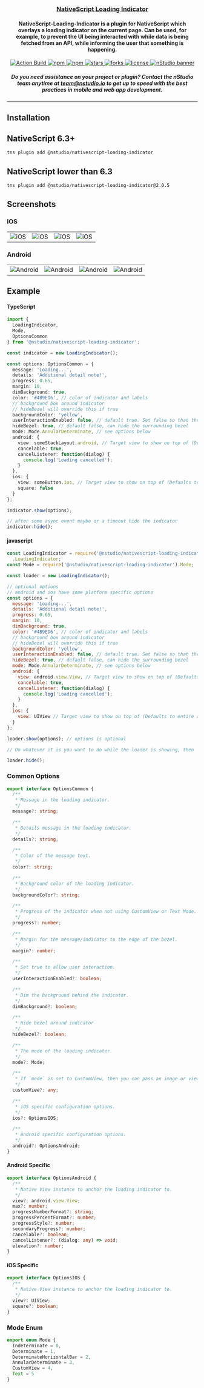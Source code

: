 <a align="center" href="https://www.npmjs.com/package/@nstudio/nativescript-loading-indicator">
    <h3 align="center">NativeScript Loading Indicator</h3>
</a>
<h4 align="center">
NativeScript-Loading-Indicator is a plugin for NativeScript which overlays a loading indicator on the current page. Can be used, for example, to prevent the UI being interacted with while data is being fetched from an API, while informing the user that something is happening.
</h4>

<p align="center">
 <a href="https://www.npmjs.com/package/@nstudio/nativescript-loading-indicator">
        <img src="https://github.com/nstudio/nativescript-loading-indicator/workflows/Build%20CI/badge.svg" alt="Action Build">
    </a>
    <a href="https://www.npmjs.com/package/@nstudio/nativescript-loading-indicator">
        <img src="https://img.shields.io/npm/v/@nstudio/nativescript-loading-indicator.svg" alt="npm">
    </a>
    <a href="https://www.npmjs.com/package/@nstudio/nativescript-loading-indicator">
        <img src="https://img.shields.io/npm/dt/@nstudio/nativescript-loading-indicator.svg?label=npm%20downloads" alt="npm">
    </a>
    <a href="https://github.com/nstudio/nativescript-loading-indicator/stargazers">
        <img src="https://img.shields.io/github/stars/nstudio/nativescript-loading-indicator.svg" alt="stars">
    </a>
     <a href="https://github.com/nstudio/nativescript-loading-indicator/network">
        <img src="https://img.shields.io/github/forks/nstudio/nativescript-loading-indicator.svg" alt="forks">
    </a>
    <a href="https://github.com/nstudio/nativescript-loading-indicator/blob/master/LICENSE">
        <img src="https://img.shields.io/github/license/nstudio/nativescript-loading-indicator.svg" alt="license">
    </a>
    <a href="http://nstudio.io">
      <img src="https://github.com/nstudio/media/blob/master/images/nstudio-banner.png?raw=true" alt="nStudio banner">
    </a>
    <h5 align="center">Do you need assistance on your project or plugin? Contact the nStudio team anytime at <a href="mailto:team@nstudio.io">team@nstudio.io</a> to get up to speed with the best practices in mobile and web app development.
    </h5>

</p>

---

## Installation

## NativeScript 6.3+
```bash
tns plugin add @nstudio/nativescript-loading-indicator
```

## NativeScript lower than 6.3
```bash
tns plugin add @nstudio/nativescript-loading-indicator@2.0.5
```

## Screenshots

### iOS

<p align="center">

|                                                                       |                                                                       |                                                                       |                                                                       |
| --------------------------------------------------------------------- | --------------------------------------------------------------------- | --------------------------------------------------------------------- | --------------------------------------------------------------------- |
| <img src="./screenshots/ios/1.png" style="max-width:200px" alt="iOS"> | <img src="./screenshots/ios/2.png" style="max-width:200px" alt="iOS"> | <img src="./screenshots/ios/3.png" style="max-width:200px" alt="iOS"> | <img src="./screenshots/ios/4.png" style="max-width:200px" alt="iOS"> |

  <!-- <img src="./screenshots/ios/1.png" style="max-width:200px" alt="iOS Example 1">
  <img src="./screenshots/ios/2.png" style="max-width:200px" alt="iOS Example 2">
  <img src="./screenshots/ios/3.png" style="max-width:200px" alt="iOS Example 3">
  <img src="./screenshots/ios/4.png" style="max-width:200px" alt="iOS Example 4"> -->

</p>

### Android

<p align="center">

|                                                                               |                                                                               |                                                                               |                                                                               |
| ----------------------------------------------------------------------------- | ----------------------------------------------------------------------------- | ----------------------------------------------------------------------------- | ----------------------------------------------------------------------------- |
| <img src="./screenshots/android/1.png" style="max-width:200px" alt="Android"> | <img src="./screenshots/android/2.png" style="max-width:200px" alt="Android"> | <img src="./screenshots/android/3.png" style="max-width:200px" alt="Android"> | <img src="./screenshots/android/4.png" style="max-width:200px" alt="Android"> |

</p>

## Example

#### TypeScript

```typescript
import {
  LoadingIndicator,
  Mode,
  OptionsCommon
} from '@nstudio/nativescript-loading-indicator';

const indicator = new LoadingIndicator();

const options: OptionsCommon = {
  message: 'Loading...',
  details: 'Additional detail note!',
  progress: 0.65,
  margin: 10,
  dimBackground: true,
  color: '#4B9ED6', // color of indicator and labels
  // background box around indicator
  // hideBezel will override this if true
  backgroundColor: 'yellow',
  userInteractionEnabled: false, // default true. Set false so that the touches will fall through it.
  hideBezel: true, // default false, can hide the surrounding bezel
  mode: Mode.AnnularDeterminate, // see options below
  android: {
    view: someStackLayout.android, // Target view to show on top of (Defaults to entire window)
    cancelable: true,
    cancelListener: function(dialog) {
      console.log('Loading cancelled');
    }
  },
  ios: {
    view: someButton.ios, // Target view to show on top of (Defaults to entire window)
    square: false
  }
};

indicator.show(options);

// after some async event maybe or a timeout hide the indicator
indicator.hide();
```

#### javascript

```js
const LoadingIndicator = require('@nstudio/nativescript-loading-indicator')
  .LoadingIndicator;
const Mode = require('@nstudio/nativescript-loading-indicator').Mode;

const loader = new LoadingIndicator();

// optional options
// android and ios have some platform specific options
const options = {
  message: 'Loading...',
  details: 'Additional detail note!',
  progress: 0.65,
  margin: 10,
  dimBackground: true,
  color: '#4B9ED6', // color of indicator and labels
  // background box around indicator
  // hideBezel will override this if true
  backgroundColor: 'yellow',
  userInteractionEnabled: false, // default true. Set false so that the touches will fall through it.
  hideBezel: true, // default false, can hide the surrounding bezel
  mode: Mode.AnnularDeterminate, // see options below
  android: {
    view: android.view.View, // Target view to show on top of (Defaults to entire window)
    cancelable: true,
    cancelListener: function(dialog) {
      console.log('Loading cancelled');
    }
  },
  ios: {
    view: UIView // Target view to show on top of (Defaults to entire window)
  }
};

loader.show(options); // options is optional

// Do whatever it is you want to do while the loader is showing, then

loader.hide();
```

### Common Options

```typescript
export interface OptionsCommon {
  /**
   * Message in the loading indicator.
   */
  message?: string;

  /**
   * Details message in the loading indicator.
   */
  details?: string;

  /**
   * Color of the message text.
   */
  color?: string;

  /**
   * Background color of the loading indicator.
   */
  backgroundColor?: string;

  /**
   * Progress of the indicator when not using CustomView or Text Mode.
   */
  progress?: number;

  /**
   * Margin for the message/indicator to the edge of the bezel.
   */
  margin?: number;

  /**
   * Set true to allow user interaction.
   */
  userInteractionEnabled?: boolean;

  /**
   * Dim the background behind the indicator.
   */
  dimBackground?: boolean;

  /**
   * Hide bezel around indicator
   */
  hideBezel?: boolean;

  /**
   * The mode of the loading indicator.
   */
  mode?: Mode;

  /**
   * If `mode` is set to CustomView, then you can pass an image or view to show in the loading indicator.
   */
  customView?: any;

  /**
   * iOS specific configuration options.
   */
  ios?: OptionsIOS;

  /**
   * Android specific configuration options.
   */
  android?: OptionsAndroid;
}
```

#### Android Specific

```typescript
export interface OptionsAndroid {
  /**
   * Native View instance to anchor the loading indicator to.
   */
  view?: android.view.View;
  max?: number;
  progressNumberFormat?: string;
  progressPercentFormat?: number;
  progressStyle?: number;
  secondaryProgress?: number;
  cancelable?: boolean;
  cancelListener?: (dialog: any) => void;
  elevation?: number;
}
```

#### iOS Specific

```typescript
export interface OptionsIOS {
  /**
   * Native View instance to anchor the loading indicator to.
   */
  view?: UIView;
  square?: boolean;
}
```

### Mode Enum

```typescript
export enum Mode {
  Indeterminate = 0,
  Determinate = 1,
  DeterminateHorizontalBar = 2,
  AnnularDeterminate = 3,
  CustomView = 4,
  Text = 5
}
```
